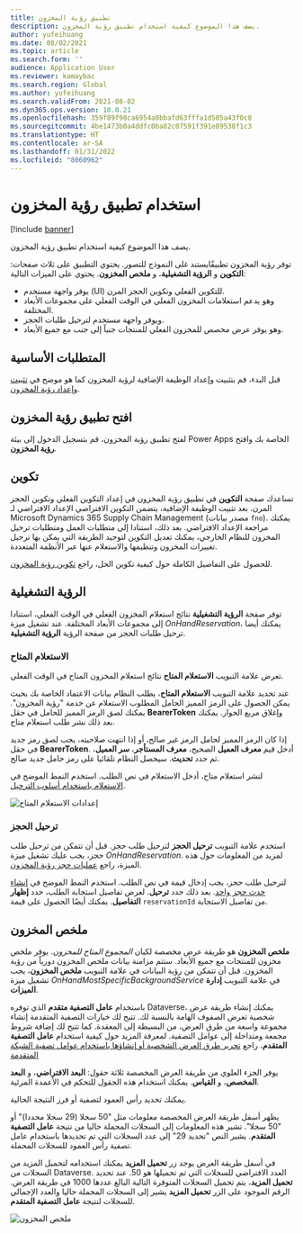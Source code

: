 ```yaml
---
title: تطبيق رؤية المخزون
description: يصف هذا الموضوع كيفية استخدام تطبيق رؤية المخزون.
author: yufeihuang
ms.date: 08/02/2021
ms.topic: article
ms.search.form: ''
audience: Application User
ms.reviewer: kamaybac
ms.search.region: Global
ms.author: yufeihuang
ms.search.validFrom: 2021-08-02
ms.dyn365.ops.version: 10.0.21
ms.openlocfilehash: 359f89f98ca6954a0bbafd63fffa1d505a43f0c8
ms.sourcegitcommit: 4be1473b0a4ddfc0ba82c07591f391e89538f1c3
ms.translationtype: HT
ms.contentlocale: ar-SA
ms.lasthandoff: 01/31/2022
ms.locfileid: "8060962"
---
```

# <a name="use-the-inventory-visibility-app"></a>استخدام تطبيق رؤية المخزون

[!include [banner](../includes/banner.md)]


يصف هذا الموضوع كيفية استخدام تطبيق رؤية المخزون.

توفر رؤية المخزون تطبيقًايستند غلى النموذج للتصور. يحتوي التطبيق على ثلاث صفحات: **التكوين** و **الرؤية التشغيلية**، و **ملخص المخزون**. يحتوي على الميزات التالية:

- يوفر واجهة مستخدم (UI) للتكوين الفعلي وتكوين الحجز المرن.
- وهو يدعم استعلامات المخزون الفعلي في الوقت الفعلي على مجموعات الأبعاد المختلفة.
- ويوفر واجهة مستخدم لترحيل طلبات الحجز.
- وهو يوفر عرض مخصص للمخزون الفعلي للمنتجات جنباً إلى جنب مع جميع الأبعاد.

## <a name="prerequisites"></a>المتطلبات الأساسية

قبل البدء، قم بتثبيت وإعداد الوظيفة الإضافية لرؤية المخزون كما هو موضح في [تثبيت وإعداد رؤية المخزون](inventory-visibility-setup.md).

## <a name="open-the-inventory-visibility-app"></a>افتح تطبيق رؤية المخزون

لفتح تطبيق رؤية المخزون، قم بتسجيل الدخول إلى بيئة Power Apps الخاصة بك وافتح **رؤية المخزون**.

## <a name="configuration"></a><a name="configuration"></a>تكوين

تساعدك صفحة **التكوين** في تطبيق رؤية المخزون في إعداد التكوين الفعلي وتكوين الحجز المرن. بعد تثبيت الوظيفة الإضافية، يتضمن التكوين الافتراضي الإعداد الافتراضي لـ Microsoft Dynamics 365 Supply Chain Management (مصدر بيانات `fno`). يمكنك مراجعة الإعداد الافتراضي. بعد ذلك، استنادا إلى متطلبات العمل ومتطلبات ترحيل المخزون للنظام الخارجي، يمكنك تعديل التكوين لتوحيد الطريقة التي يمكن بها ترحيل تغييرات المخزون وتنظيمها والاستعلام عنها عبر الأنظمة المتعددة.

للحصول على التفاصيل الكاملة حول كيفية تكوين الحل، راجع [تكوين رؤية المخزون](inventory-visibility-configuration.md).

## <a name="operational-visibility"></a>الرؤية التشغيلية

توفر صفحة **الرؤية التشغيلية** نتائج استعلام المخزون الفعلي في الوقت الفعلي، استنادا إلى مجموعات الأبعاد المختلفة. عند تشغيل ميزة *OnHandReservation*، يمكنك أيضا ترحيل طلبات الحجز من صفحة الرؤية **الرؤية التشغيلية**.

### <a name="on-hand-query"></a>الاستعلام المتاح

تعرض علامة التبويب **الاستعلام المتاح** نتائج استعلام المخزون المتاح في الوقت الفعلي.

عند تحديد علامة التبويب **الاستعلام المتاح**، يطلب النظام بيانات الاعتماد الخاصة بك بحيث يمكن الحصول على الرمز المميز الحامل المطلوب الاستعلام عن خدمة "رؤية المخزون". يمكنك لصق الرمز المميز للحامل في حقل **BearerToken** وإغلاق مربع الحوار. يمكنك بعد ذلك نشر طلب استعلام متاح.

إذا كان الرمز المميز لحامل الرمز غير صالح، أو إذا انتهت صلاحيته، يجب لصق رمز جديد في حقل **BearerToken**. أدخل قيم **معرف العميل** الصحيح، **معرف المستأجر**، **سر العميل**، ثم حدد **تحديث**. سيحصل النظام تلقائيا على رمز حامل جديد صالح.

لنشر استعلام متاح، أدخل الاستعلام في نص الطلب. استخدم النمط الموضح في [الاستعلام باستخدام أسلوب الترحيل](inventory-visibility-api.md#query-with-post-method).

![إعدادات الاستعلام المتاح](media/inventory-visibility-query-settings.png "إعدادات الاستعلام المتاح")

### <a name="reservation-posting"></a>ترحيل الحجز

استخدم علامة التبويب **ترحيل الحجز** لترحيل طلب حجز. قبل أن تتمكن من ترحيل طلب حجز، يجب عليك تشغيل ميزة *OnHandReservation*. لمزيد من المعلومات حول هذه الميزة، راجع [عمليات حجز رؤية المخزون](inventory-visibility-reservations.md).

لترحيل طلب حجز، يجب إدخال قيمة في نص الطلب. استخدم النمط الموضح في [إنشاء حدث حجز واحد](inventory-visibility-api.md#create-one-reservation-event). بعد ذلك حدد **ترحيل**. لعرض تفاصيل استجابة الطلب، حدد **إظهار التفاصيل**. يمكنك أيضًا الحصول على قيمة `reservationId` من تفاصيل الاستجابة.

## <a name="inventory-summary"></a><a name="inventory-summary"></a>ملخص المخزون

**ملخص المخزون** هو طريقة عرض مخصصة لكيان *المجموع المتاح للمخزون*. يوفر ملخص مخزون للمنتجات مع جميع الأبعاد. ستتم مزامنة بيانات ملخص المخزون دورياً من رؤية المخزون. قبل أن تتمكن من رؤية البيانات في علامة التبويب **ملخص المخزون**، يجب تشغيل ميزة *OnHandMostSpecificBackgroundService* في علامة التبويب **إدارة الميزات**.

باستخدام **عامل التصفية متقدم** الذي توفره Dataverse، يمكنك إنشاء طريقة عرض شخصية تعرض الصفوف الهامة بالنسبة لك. تتيح لك خيارات التصفية المتقدمة إنشاء مجموعة واسعة من طرق العرض، من البسيطة إلى المعقدة. كما تتيح لك إضافة شروط مجمعة ومتداخلة إلى عوامل التصفية. لمعرفة المزيد حول كيفية استخدام **عامل التصفية المتقدم**، راجع [تحرير طرق العرض الشخصية أو إنشاؤها باستخدام عوامل تصفية الشبكة المتقدمة](/powerapps/user/grid-filters-advanced)

يوفر الجزء العلوي من طريقة العرض المخصصة ثلاثة حقول: **البعد الافتراضي**، و **البعد المخصص**، و **القياس**. يمكنك استخدام هذه الحقول للتحكم في الأعمدة المرئية.

يمكنك تحديد رأس العمود لتصفية أو فرز النتيجة الحالية.

يظهر أسفل طريقة العرض المخصصة معلومات مثل "50 سجلا (29 سجلا محددا)" أو "50 سجلا". تشير هذه المعلومات إلى السجلات المحملة حاليا من نتيجة **عامل التصفية المتقدم**. يشير النص "تحديد 29" إلى عدد السجلات التي تم تحديدها باستخدام عامل تصفية رأس العمود للسجلات المحملة.

في أسفل طريقة العرض يوجد زر **تحميل المزيد** يمكنك استخدامه لتحميل المزيد من السجلات من Dataverse. العدد الافتراضي للسجلات التي تم تحميلها هو 50. عند تحديد **تحميل المزيد**، يتم تحميل السجلات المتوفرة التالية البالغ عددها 1000 في طريقة العرض. الرقم الموجود على الزر **تحميل المزيد** يشير إلى السجلات المحملة حاليا والعدد الإجمالي للسجلات لنتيجة **عامل التصفية المتقدم**.

![ملخص المخزون](media/inventory-visibility-onhand-list.png "ملخص المخزون")
